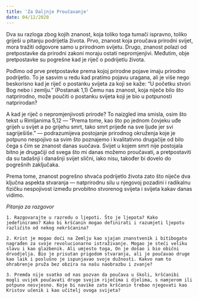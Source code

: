```yaml
---
title: 'Za Daljnje Proučavanje'
date: 04/12/2020
---
```


Dva su razloga zbog kojih znanost, koja toliko toga tumači ispravno, toliko griješi u pitanju podrijetla života. Prvo, znanost koja proučava prirodni svijet, mora tražiti odgovore samo u prirodnom svijetu. Drugo, znanost polazi od pretpostavke da prirodni zakoni moraju ostati nepromjenjivi. Međutim, obje pretpostavke su pogrešne kad je riječ o podrijetlu života.

Pođimo od prve pretpostavke prema kojoj prirodne pojave imaju prirodno podrijetlo. To je sasvim u redu kad pratimo pojavu uragana, ali je više nego beskorisno kad je riječ o postanku svijeta za koji se kaže: “U početku stvori Bog nebo i zemlju.” (Postanak 1,1) Čemu nas znanost, koja niječe bilo što natprirodno, može poučiti o postanku svijeta koji je bio u potpunosti natprirodan?

A kad je riječ o nepromjenjivosti prirode? To naizgled ima smisla, osim što tekst u Rimljanima 5,12 — “Prema tome, kao što po jednom čovjeku uđe grijeh u svijet a po grijehu smrt, tako smrt prijeđe na sve ljude jer svi sagriješiše.” — podrazumijeva postojanje prirodnog okruženja koje je potpuno nespojivo sa svim što poznajemo i kvalitativno drugačije od bilo čega s čim se znanost danas suočava. Svijet u kojem smrt nije postojala bitno je drugačiji od svega što mi danas možemo proučavati, a pretpostaviti da su tadašnji i današnji svijet slični, iako nisu, također bi dovelo do pogrešnih zaključaka.

Prema tome, znanost pogrešno shvaća podrijetlo života zato što niječe dva ključna aspekta stvaranja — natprirodnu silu u njegovoj pozadini i radikalnu fizičku nespojivost između prvobitno stvorenog svijeta i svijeta kakav danas vidimo.

*Pitanja za razgovor*

`1.	Razgovarajte u razredu o ljepoti. Što je ljepota? Kako jedefiniramo? Kako bi kršćanin mogao definirati i razumjeti ljepotu različito od nekog nekršćanina?`

`2.	Krist je mogao doći na Zemlju kao sjajan znanstvenik i bitibogato nagrađen za svoje revolucionarno istraživanje. Mogao je steći veliku slavu i kao glazbenik. Ali umjesto toga, On je došao i bio obični drvodjelja. Bio je prisutan prigodom stvaranja, ali je poučavao druge kao laik i poslušno je ispunjavao svoje dužnosti. Kakvo nam to ohrabrenje pruža bez obzira na našu naobrazbu i zvanje?`

`3.	Premda nije svatko od nas pozvan da poučava u školi, kršćanibi mogli uvijek poučavati druge svojim riječima i djelima, s namjerom ili potpuno nesvjesno. Koje bi navike zato kršćanin trebao njegovati kao Kristov učenik i kao učitelj ovoga svijeta?`